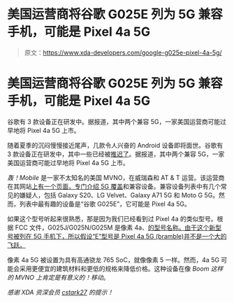 # 美国运营商将谷歌 G025E 列为 5G 兼容手机，可能是 Pixel 4a 5G

> 原文：<https://www.xda-developers.com/google-g025e-pixel-4a-5g/>

# 美国运营商将谷歌 G025E 列为 5G 兼容手机，可能是 Pixel 4a 5G

谷歌有 3 款设备正在研发中。据报道，其中两个兼容 5G，一家美国运营商可能过早地将 Pixel 4a 5G 上市。

随着夏季的沉闷慢慢接近尾声，几款令人兴奋的 Android 设备即将面世。谷歌有 3 款设备正在研发中，其中一些已经被[推迟了](https://www.xda-developers.com/google-pixel-4a-launch-delayed-july/)。据报道，其中两个兼容 5G，一家美国运营商可能过早地将 Pixel 4a 5G 上市。

*轰！Mobile* 是一家不太知名的美国 MVNO，在威瑞森和 AT & T 运营。该运营商在其网站[上有一个页面，专门介绍 5G 覆盖](https://www.boom.us/5G)和兼容设备。兼容设备列表中有几个常见的嫌疑人，包括 Galaxy S20、LG Velvet、Galaxy A71 5G 和 Moto G 5G。然而，列表中最有趣的设备是“谷歌 G025E”，它可能是 Pixel 4a 5G。

如果这个型号听起来很熟悉，那是因为我们已经看到过 Pixel 4a 的类似型号。根据 FCC 文件，G025J/G025N/G025M 是像素 4a、[的型号名称。由于这个新型号被列在 5G 手机下，所以假设“E”型号是 Pixel 4a 5G (bramble)并不是一个大的飞跃。](https://twitter.com/MishaalRahman/status/1276234937260281857?s=09)

像素 4a 5G 被设置为具有高通骁龙 765 SoC，就像像素 5 一样。然而，4a 5G 可能会采用更便宜的建筑材料和更低的规格来降低价格。这种设备在像 *Boom 这样的 MVNO 上肯定是有意义的！移动*。

*感谢 XDA 资深会员 [cstark27](https://forum.xda-developers.com/member.php?u=2712580) 的提示！*